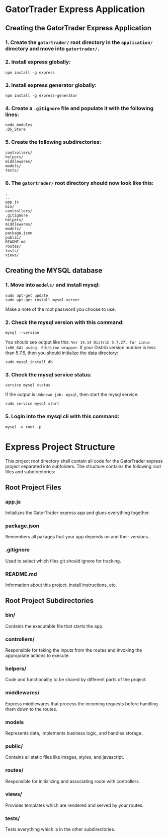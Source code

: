 # GatorTrader Express Application

## Creating the GatorTrader Express Application

### 1. Create the `gatortrader/` root directory in the `application/` directory and move into `gatortrader/`.

### 2. Install express globally:
```
npm install -g express
```

### 3. Install express generator globally:
```
npm install -g express-generator
```

### 4. Create a `.gitignore` file and populate it with the following lines:
```
node_modules
.DS_Store
```

### 5. Create the following subdirectories:
```
controllers/
helpers/
middlewares/
models/
tests/
```

### 6. The `gatortrader/` root directory should now look like this:
```
.
..
app.js
bin/
controllers/
.gitignore
helpers/
middlewares/
models/
package.json
public/
README.md
routes/
tests/
views/
```

## Creating the MYSQL database

### 1. Move into `models/` and install mysql:
```
sudo apt-get update
sudo apt-get install mysql-server
```
Make a note of the root password you choose to use.

### 2. Check the mysql version with this command:
```
mysql --version
```
You should see output like this: `Ver 14.14 Distrib 5.7.27, for Linux (x86_64) using  EditLine wrapper`.
If your Distrib version number is less than 5.7.6, then you should initialize the data directory:
```
sudo mysql_install_db
```

### 3. Check the mysql service status:
```
service mysql status
```
If the output is `Unknown job: mysql`, then start the mysql service:
```
sudo service mysql start
```

### 5. Login into the mysql cli with this command:
```
mysql -u root -p
```


# Express Project Structure

This project root directory shall contain all code for the GatorTrader express project separated into subfolders.
The structure contains the following root files and subdirectories:

## Root Project Files

### app.js
Initializes the GatorTrader express app and glues everything together.

### package.json
Remembers all pakages that your app depends on and their versions.

### .gitignore
Used to select which files git should ignore for tracking.

### README.md
Information about this project, install instructions, etc.

## Root Project Subdirectories

### bin/
Contains the executable file that starts the app.

### controllers/
Responsible for taking the inputs from the routes and invoking the appropriate actions to execute.

### helpers/
Code and functionality to be shared by different parts of the project.

### middlewares/
Express middlewares that process the incoming requests before handling them down to the routes.

### models
Represents data, implements business logic, and handles storage.

### public/
Contains all static files like images, styles, and javascript.

### routes/
Responsible for initializing and associating route with controllers.

### views/
Provides templates which are rendered and served by your routes.

### tests/
Tests everything which is in the other subdirectories.

